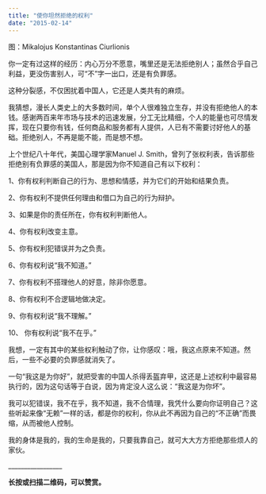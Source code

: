```yaml
---
title: "使你坦然拒绝的权利"
date: "2015-02-14"
---
```


图：Mikalojus Konstantinas Ciurlionis

你一定有过这样的经历：内心万分不愿意，嘴里还是无法拒绝别人；虽然合乎自己利益，更没伤害别人，可“不”字一出口，还是有负罪感。

这种分裂感，不仅困扰着中国人，它还是人类共有的麻烦。

我猜想，漫长人类史上的大多数时间，单个人很难独立生存，并没有拒绝他人的本钱。感谢两百来年市场与技术的迅速发展，分工无比精细，个人的能量也可尽情发挥，现在只要你有钱，任何商品和服务都有人提供，人已有不需要讨好他人的基础。拒绝别人，不再是能不能，而是想不想。

上个世纪八十年代，美国心理学家Manuel J. Smith，曾列了张权利表，告诉那些拒绝别有负罪感的美国人，那是因为你不知道自己有以下权利：

1、你有权利判断自己的行为、思想和情感，并为它们的开始和结果负责。

2、你有权利不提供任何理由和借口为自己的行为辩护。

3、如果是你的责任所在，你有权利判断他人。

4、你有权利改变主意。

5、你有权利犯错误并为之负责。

6、你有权利说“我不知道。”

7、你有权利不搭理他人的好意，除非你愿意。

8、你有权利不合逻辑地做决定。

9、你有权利说“我不理解。”

10、 你有权利说“我不在乎。”

我想，一定有其中的某些权利触动了你，让你感叹：哦，我这点原来不知道。然后，一些不必要的负罪感就消失了。

一句“我这是为你好”，就把受害的中国人杀得丢盔弃甲，这还是上述权利中最容易执行的，因为这句话等于白说，因为肯定没人这么说：“我这是为你坏”。

我可以犯错误，我不在乎，我不知道，我不合情理，我凭什么要向你证明自己？这些听起来像“无赖”一样的话，都是你的权利，你从此不再因为自己的“不正确”而畏缩，从而被他人控制。

我的身体是我的，我的生命是我的，只要我靠自己，就可大大方方拒绝那些烦人的家伙。

\_\_\_\_\_\_\_\_\_\_\_\_\_\_\_\_\_

**长按或扫描二维码，可以赞赏。**
